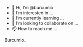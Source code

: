 - 👋 Hi, I’m @burcumio
- 👀 I’m interested in ...
- 🌱 I’m currently learning ...
- 💞️ I’m looking to collaborate on ...
- 📫 How to reach me ...

<!---
burcumio/burcumio is a ✨ special ✨ repository because its `README.md` (this file) appears on your GitHub profile.
You can click the Preview link to take a look at your changes.
--->
Burcumio_
